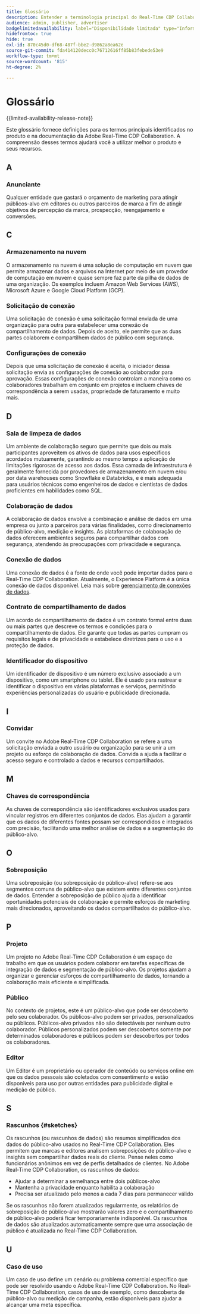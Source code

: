 ```yaml
---
title: Glossário
description: Entender a terminologia principal do Real-Time CDP Collaboration
audience: admin, publisher, advertiser
badgelimitedavailability: label="Disponibilidade limitada" type="Informative" url="https://helpx.adobe.com/br/legal/product-descriptions/real-time-customer-data-platform-collaboration.html newtab=true"
hidefromtoc: true
hide: true
exl-id: 870c45d0-df68-487f-bbe2-d9862a8ea62e
source-git-commit: fda414120decc0c76712616ff85b83febede53e9
workflow-type: tm+mt
source-wordcount: '815'
ht-degree: 2%

---
```


# Glossário

{{limited-availability-release-note}}

Este glossário fornece definições para os termos principais identificados no produto e na documentação da Adobe Real-Time CDP Collaboration. A compreensão desses termos ajudará você a utilizar melhor o produto e seus recursos.

## A

### Anunciante

Qualquer entidade que gastará o orçamento de marketing para atingir públicos-alvo em editores ou outros parceiros de marca a fim de atingir objetivos de percepção da marca, prospecção, reengajamento e conversões.

## C

### Armazenamento na nuvem

O armazenamento na nuvem é uma solução de computação em nuvem que permite armazenar dados e arquivos na Internet por meio de um provedor de computação em nuvem e quase sempre faz parte da pilha de dados de uma organização. Os exemplos incluem Amazon Web Services (AWS), Microsoft Azure e Google Cloud Platform (GCP).

### Solicitação de conexão

Uma solicitação de conexão é uma solicitação formal enviada de uma organização para outra para estabelecer uma conexão de compartilhamento de dados. Depois de aceito, ele permite que as duas partes colaborem e compartilhem dados de público com segurança.

### Configurações de conexão

Depois que uma solicitação de conexão é aceita, o iniciador dessa solicitação envia as configurações de conexão ao colaborador para aprovação. Essas configurações de conexão controlam a maneira como os colaboradores trabalham em conjunto em projetos e incluem chaves de correspondência a serem usadas, propriedade de faturamento e muito mais.

<!--

### Crosswalk

An identity crosswalk is a tool used to connect different identifiers across datasets to enrich your audience data with additional attributes or dimensions. It creates a bridge between different data points, allowing for a more comprehensive and cohesive view of the data.

-->

## D

### Sala de limpeza de dados

Um ambiente de colaboração seguro que permite que dois ou mais participantes aproveitem os ativos de dados para usos específicos acordados mutuamente, garantindo ao mesmo tempo a aplicação de limitações rigorosas de acesso aos dados. Essa camada de infraestrutura é geralmente fornecida por provedores de armazenamento em nuvem e/ou por data warehouses como Snowflake e Databricks, e é mais adequada para usuários técnicos como engenheiros de dados e cientistas de dados proficientes em habilidades como SQL.

### Colaboração de dados

A colaboração de dados envolve a combinação e análise de dados em uma empresa ou junto a parceiros para várias finalidades, como direcionamento de público-alvo, medição e insights. As plataformas de colaboração de dados oferecem ambientes seguros para compartilhar dados com segurança, atendendo às preocupações com privacidade e segurança.

### Conexão de dados

Uma conexão de dados é a fonte de onde você pode importar dados para o Real-Time CDP Collaboration. Atualmente, o Experience Platform é a única conexão de dados disponível. Leia mais sobre [gerenciamento de conexões de dados](/help/guide/setup/manage-data-connection.md).

### Contrato de compartilhamento de dados

Um acordo de compartilhamento de dados é um contrato formal entre duas ou mais partes que descreve os termos e condições para o compartilhamento de dados. Ele garante que todas as partes cumpram os requisitos legais e de privacidade e estabelece diretrizes para o uso e a proteção de dados.

### Identificador do dispositivo

Um identificador de dispositivo é um número exclusivo associado a um dispositivo, como um smartphone ou tablet. Ele é usado para rastrear e identificar o dispositivo em várias plataformas e serviços, permitindo experiências personalizadas do usuário e publicidade direcionada.

## I

### Convidar

Um convite no Adobe Real-Time CDP Collaboration se refere a uma solicitação enviada a outro usuário ou organização para se unir a um projeto ou esforço de colaboração de dados. Convida a ajuda a facilitar o acesso seguro e controlado a dados e recursos compartilhados.

<!--

## J

### Join key

In the context of identity crosswalks, a join key is a unique identifier used to match and link different identifiers across datasets, enabling the integration and unification of audience data from various sources. For example, a hashed email (HEM) can be a join key.

-->

## M

### Chaves de correspondência

As chaves de correspondência são identificadores exclusivos usados para vincular registros em diferentes conjuntos de dados. Elas ajudam a garantir que os dados de diferentes fontes possam ser correspondidos e integrados com precisão, facilitando uma melhor análise de dados e a segmentação do público-alvo.

## O

### Sobreposição

Uma sobreposição (ou sobreposição de público-alvo) refere-se aos segmentos comuns de público-alvo que existem entre diferentes conjuntos de dados. Entender a sobreposição de público ajuda a identificar oportunidades potenciais de colaboração e permite esforços de marketing mais direcionados, aproveitando os dados compartilhados do público-alvo.

## P

### Projeto

Um projeto no Adobe Real-Time CDP Collaboration é um espaço de trabalho em que os usuários podem colaborar em tarefas específicas de integração de dados e segmentação de público-alvo. Os projetos ajudam a organizar e gerenciar esforços de compartilhamento de dados, tornando a colaboração mais eficiente e simplificada.

### Público

No contexto de projetos, este é um público-alvo que pode ser descoberto pelo seu colaborador. Os públicos-alvo podem ser privados, personalizados ou públicos. Públicos-alvo privados não são detectáveis por nenhum outro colaborador. Públicos personalizados podem ser descobertos somente por determinados colaboradores e públicos podem ser descobertos por todos os colaboradores.

### Editor

Um Editor é um proprietário ou operador de conteúdo ou serviços online em que os dados pessoais são coletados com consentimento e estão disponíveis para uso por outras entidades para publicidade digital e medição de público.

## S

### Rascunhos {#sketches}

Os rascunhos (ou rascunhos de dados) são resumos simplificados dos dados do público-alvo usados no Real-Time CDP Collaboration. Eles permitem que marcas e editores analisem sobreposições de público-alvo e insights sem compartilhar dados reais do cliente. Pense neles como funcionários anônimos em vez de perfis detalhados de clientes.
No Adobe Real-Time CDP Collaboration, os rascunhos de dados:

* Ajudar a determinar a semelhança entre dois públicos-alvo
* Mantenha a privacidade enquanto habilita a colaboração
* Precisa ser atualizado pelo menos a cada 7 dias para permanecer válido

Se os rascunhos não forem atualizados regularmente, os relatórios de sobreposição de público-alvo mostrarão valores zero e o compartilhamento de público-alvo poderá ficar temporariamente indisponível. Os rascunhos de dados são atualizados automaticamente sempre que uma associação de público é atualizada no Real-Time CDP Collaboration.

## U

### Caso de uso

Um caso de uso define um cenário ou problema comercial específico que pode ser resolvido usando o Adobe Real-Time CDP Collaboration. No Real-Time CDP Collaboration, casos de uso de exemplo, como descoberta de público-alvo ou medição de campanha, estão disponíveis para ajudar a alcançar uma meta específica.
